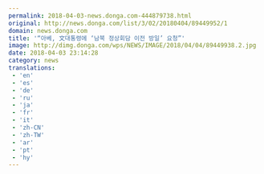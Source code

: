 ```yaml
---
permalink: 2018-04-03-news.donga.com-444879738.html
original: http://news.donga.com/list/3/02/20180404/89449952/1
domain: news.donga.com
title: '“아베, 文대통령에 ‘남북 정상회담 이전 방일’ 요청”'
image: http://dimg.donga.com/wps/NEWS/IMAGE/2018/04/04/89449938.2.jpg
date: 2018-04-03 23:14:28
category: news
translations: 
 - 'en'
 - 'es'
 - 'de'
 - 'ru'
 - 'ja'
 - 'fr'
 - 'it'
 - 'zh-CN'
 - 'zh-TW'
 - 'ar'
 - 'pt'
 - 'hy'
---
```


